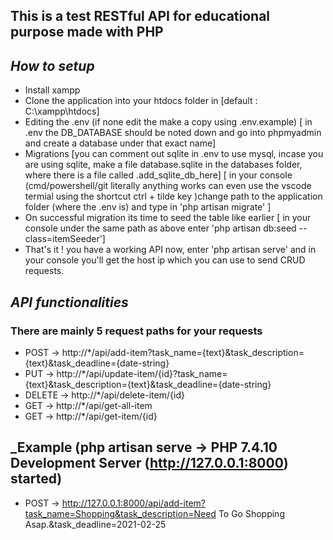 ## This is a test RESTful API for educational purpose made with PHP 

## _How to setup_
 -  Install xampp
 - Clone the application into your htdocs folder in [default : C:\xampp\htdocs]
 - Editing the .env (if none edit the make a copy using .env.example) [ in .env the DB_DATABASE should be noted down and go into phpmyadmin and create a database under that exact name]
 - Migrations [you can comment out sqlite in .env to use mysql, incase you are using sqlite, make a file database.sqlite in the databases folder, where there is a file called .add_sqlite_db_here] [ in your console (cmd/powershell/git literally anything works can even use the vscode termial using the shortcut ctrl + tilde key )change path to the application folder (where the .env is) and type in 'php artisan migrate' ] 
 - On successful migration its time to seed the table like earlier [ in your console under the same path as above enter 'php artisan db:seed --class=itemSeeder']
 - That's it ! you have a working API now, enter 'php artisan serve' and in your console you'll get the host ip which you can use to send CRUD requests.


 ## _API functionalities_
 ### There are mainly 5 request paths for your requests
  - POST -> http://*/api/add-item?task_name={text}&task_description={text}&task_deadline={date-string}
  - PUT -> http://*/api/update-item/{id}?task_name={text}&task_description={text}&task_deadline={date-string}
  - DELETE -> http://*/api/delete-item/{id}
  - GET -> http://*/api/get-all-item
  - GET -> http://*/api/get-item/{id}


## _Example (php artisan serve -> PHP 7.4.10 Development Server (http://127.0.0.1:8000) started)
 - POST -> http://127.0.0.1:8000/api/add-item?task_name=Shopping&task_description=Need To Go Shopping Asap.&task_deadline=2021-02-25